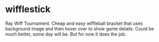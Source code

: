 # wifflestick
Ray Wiff Tournament.
Cheap and easy wiffleball bracket that uses background image and then hover over to show game details. Could be much better, some day will be. But for now it does the job.
